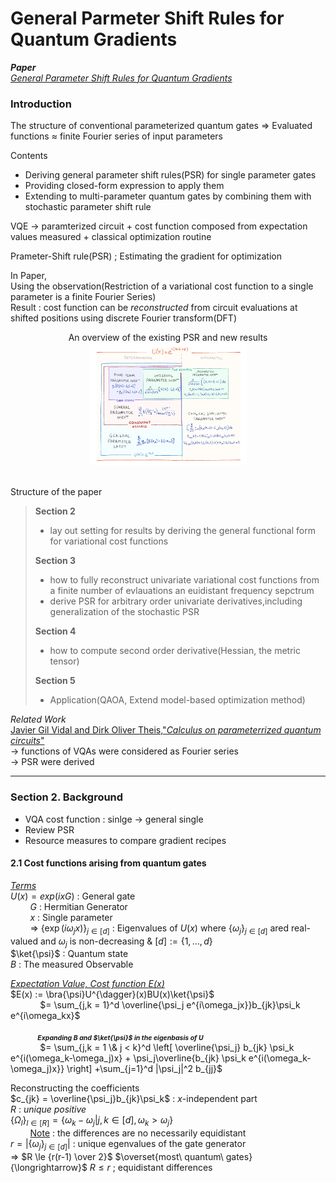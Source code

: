 General Parmeter Shift Rules for Quantum Gradients
=====

***Paper***<br>
[*General Parameter Shift Rules for Quantum Gradients*](https://arxiv.org/abs/2107.12390)

### Introduction

The structure of conventional parameterized quantum gates $\Rightarrow$ Evaluated functions $\approx$ finite Fourier series of input parameters<br>

Contents

- Deriving general parameter shift rules(PSR) for single parameter gates
- Providing closed-form expression to apply them
- Extending to multi-parameter quantum gates by combining them with stochastic parameter shift rule

VQE $\rightarrow$ paramterized circuit + cost function composed from expectation values measured + classical optimization routine

Prameter-Shift rule(PSR) ; Estimating the gradient for optimization

In Paper,<br>
Using the observation(Restriction of a variational cost function to a single parameter is  a finite Fourier Series)<br>
Result : cost function can be *reconstructed* from circuit evaluations at shifted positions using discrete Fourier transform(DFT)<br>

<div align="center">
An overview of the existing PSR and new results<br>
<img src = "Figures/[2107.12390]Figure 1.png" width = 50% title="Figure 1" >
<div align="left"><br>

Structure of the paper
> **Section 2**<br>
> - lay out setting for results by deriving the general functional form for variational cost functions<br>
>
> **Section 3**<br>
> - how to fully reconstruct univariate variational cost functions from a finite number of evlauations an euidistant frequency sepctrum<br>
> - derive PSR for arbitrary order univariate derivatives,including generalization of the stochastic PSR<br>
> 
> **Section 4**<br>
> - how to compute second order derivative(Hessian, the metric tensor)<br>
>
> **Section 5**<br>
> - Application(QAOA, Extend model-based optimization method)

$Related\ Work$<br>
[Javier Gil Vidal and Dirk Oliver Theis,"*Calculus on parameterrized quantum circuits*"](https://arxiv.org/abs/1812.06323)<br>
$\longrightarrow$ functions of VQAs were considered as Fourier series<br>
$\longrightarrow$ PSR were derived

-----

### Section 2. Background

- VQA cost function : sinlge $\rightarrow$ general single<br>
- Review PSR
- Resource measures to compare gradient recipes

#### 2.1 Cost functions arising from quantum gates

<U>*Terms*</U><br>
$U(x) = exp(ixG)$ : General gate <br>
&nbsp; &nbsp; &nbsp; &nbsp; $G$ : Hermitian Generator<br>
&nbsp; &nbsp; &nbsp; &nbsp; $x$ : Single parameter<br>
&nbsp; &nbsp; &nbsp; &nbsp; $\Rightarrow$ $\{\exp(i\omega_j x)\}_{j \in [d]}$ : Eigenvalues of $U(x)$ where $\{ \omega_j\}_{j \in [d]}$ ared real-valued and $\omega_j$ is non-decreasing  & $[d] := \{ 1, \dots , d\}$<br>
$\ket{\psi}$ : Quantum state<br>
$B$ : The measured Observable<br>

<U>*Expectation Value, Cost function $E(x)$*</U><br>
$E(x) := \bra{\psi}U^{\dagger}(x)BU(x)\ket{\psi}$<br>
&nbsp; &nbsp; &nbsp; &nbsp; &nbsp; &nbsp; $= \sum_{j,k = 1}^d \overline{\psi_j e^{i\omega_jx}}b_{jk}\psi_k e^{i\omega_kx}$<br><br>
&nbsp; &nbsp; &nbsp; &nbsp; &nbsp; &nbsp;<span style="font-size:75%">***Expanding $B$ and $\ket{\psi}$ in the eigenbasis of $U$***</span> <br>
&nbsp; &nbsp; &nbsp; &nbsp; &nbsp; &nbsp; $= \sum_{j,k = 1 \& j < k}^d \left[ 
    \overline{\psi_j} b_{jk} \psi_k e^{i(\omega_k-\omega_j)x}
    +
    \psi_j\overline{b_{jk} \psi_k e^{i(\omega_k-\omega_j)x}}      
\right] +\sum_{j=1}^d |\psi_j|^2 b_{jj}$<br>

Reconstructing the coefficients<br>
$c_{jk} = \overline{\psi_j}b_{jk}\psi_k$ : $x$-independent part<br>
$R$ : $\textit{unique positive}$ <br>
$\{\Omega_l \}_{l \in [R]} =\{\omega_k - \omega_j | j,k \in [d], \omega_k > \omega_j\}$<br>
&nbsp; &nbsp; &nbsp; &nbsp; <U>Note</U> : the differences are no necessarily equidistant<br>
$r = |\{\omega_j\}_{j \in[d]}|$ : unique egenvalues of the gate generator<br>
$\Longrightarrow$ $R \le {r(r-1) \over 2}$ $\overset{most\ quantum\ gates}{\longrightarrow}$ $R \le r$ ; equidistant differences<br>


